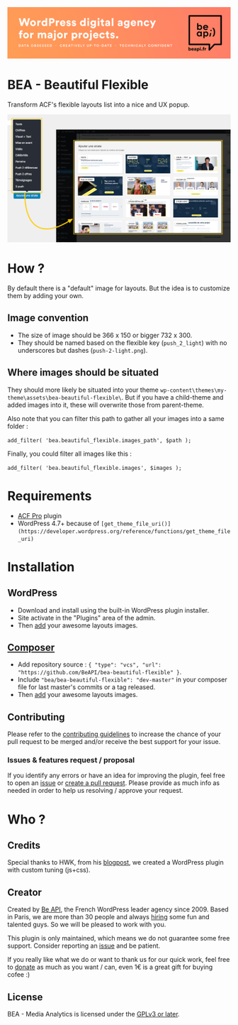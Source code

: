 <a href="https://beapi.fr">![Be API Github Banner](.wordpress.org/banner-github.png)</a>

# BEA - Beautiful Flexible

Transform ACF's flexible layouts list into a nice and UX popup. 

![Screenshot Before/After Beautiful Flexible](.wordpress.org/screenshot-1.png)

# How ?

By default there is a "default" image for layouts. But the idea is to customize them by adding your own.

## Image convention

* The size of image should be 366 x 150 or bigger 732 x 300.
* They should be named based on the flexible key (`push_2_light`) with no underscores but dashes (`push-2-light.png`).

## Where images should be situated

They should more likely be situated into your theme `wp-content\themes\my-theme\assets\bea-beautiful-flexible\`. But if you have a child-theme and added images into it, these will overwrite those from parent-theme.

Also note that you can filter this path to gather all your images into a same folder :

`add_filter( 'bea.beautiful_flexible.images_path', $path );`

Finally, you could filter all images like this :

`add_filter( 'bea.beautiful_flexible.images', $images );`

# Requirements

- [ACF Pro](https://www.advancedcustomfields.com/) plugin
- WordPress 4.7+ because of `[get_theme_file_uri()](https://developer.wordpress.org/reference/functions/get_theme_file_uri)`

# Installation

## WordPress

- Download and install using the built-in WordPress plugin installer.
- Site activate in the "Plugins" area of the admin.
- Then [add](#how-) your awesome layouts images.

## [Composer](http://composer.rarst.net/)

- Add repository source : `{ "type": "vcs", "url": "https://github.com/BeAPI/bea-beautiful-flexible" }`.
- Include `"bea/bea-beautiful-flexible": "dev-master"` in your composer file for last master's commits or a tag released.
- Then [add](#how-) your awesome layouts images.

## Contributing

Please refer to the [contributing guidelines](.github/CONTRIBUTING.md) to increase the chance of your pull request to be merged and/or receive the best support for your issue.

### Issues & features request / proposal

If you identify any errors or have an idea for improving the plugin, feel free to open an [issue](../../issues/new) or [create a pull request](../../compare). Please provide as much info as needed in order to help us resolving / approve your request.

# Who ?

## Credits

Special thanks to HWK, from his [blogpost](https://hwk.fr/blog/acf-transformer-la-selection-des-layouts-du-contenu-flexible-en-modal), we created a WordPress plugin with custom tuning (js+css).

## Creator

Created by [Be API](https://beapi.fr), the French WordPress leader agency since 2009. Based in Paris, we are more than 30 people and always [hiring](https://beapi.workable.com) some fun and talented guys. So we will be pleased to work with you.

This plugin is only maintained, which means we do not guarantee some free support. Consider reporting an [issue](#issues--features-request--proposal) and be patient. 

If you really like what we do or want to thank us for our quick work, feel free to [donate](https://www.paypal.me/BeAPI) as much as you want / can, even 1€ is a great gift for buying cofee :)

## License

BEA - Media Analytics is licensed under the [GPLv3 or later](LICENSE.md).
